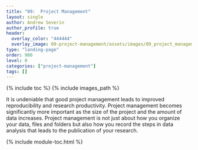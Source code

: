 ```yaml
---
title: "09:  Project Management"
layout: single
author: Andrew Severin
author_profile: true
header:
  overlay_color: "444444"
  overlay_image: 09-project-management/assets/images/09_project_management_banner.png
type: "landing-page"
order: 900
level: 0
categories: ["project-management"]
tags: []
---
```



{% include toc %}
{% include images_path %}

It is undeniable that good project management leads to improved reproducibility and research productivity.  Project management becomes significantly more important as the size of the project and the amount of data increases. Project management is not just about how you organize your data, files and folders but also how you record the steps in data analysis that leads to the publication of your research.  


{% include module-toc.html %}
